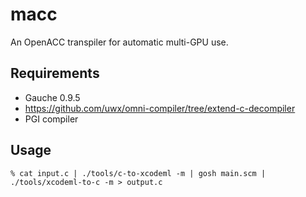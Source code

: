 # macc

An OpenACC transpiler for automatic multi-GPU use.

## Requirements
* Gauche 0.9.5
* https://github.com/uwx/omni-compiler/tree/extend-c-decompiler
* PGI compiler

## Usage
```
% cat input.c | ./tools/c-to-xcodeml -m | gosh main.scm | ./tools/xcodeml-to-c -m > output.c
```
